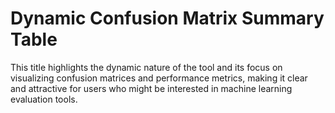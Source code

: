 # Dynamic Confusion Matrix Summary Table
 This title highlights the dynamic nature of the tool and its focus on
visualizing confusion matrices and performance metrics, making it clear
and attractive for users who might be interested in machine learning
evaluation tools.